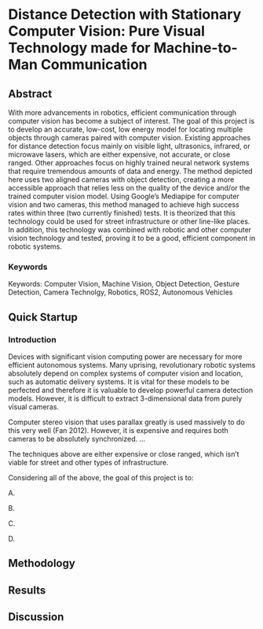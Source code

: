 # Distance Detection with Stationary Computer Vision: Pure Visual Technology made for Machine-to-Man Communication 

## Abstract

With more advancements in robotics, efficient communication through computer vision has become a subject of interest. The goal of this project is to develop an accurate, low-cost, low energy model for locating multiple objects through cameras paired with computer vision. Existing approaches for distance detection focus mainly on visible light, ultrasonics, infrared, or microwave lasers, which are either expensive, not accurate, or close ranged. Other approaches focus on highly trained neural network systems that require tremendous amounts of data and energy. The method depicted here uses two aligned cameras with object detection, creating a more accessible approach that relies less on the quality of the device and/or the trained computer vision model. Using Google’s Mediapipe for computer vision and two cameras, this method managed to achieve high success rates within three (two currently finished) tests. It is theorized that this technology could be used for street infrastructure or other line-like places. In addition, this technology was combined with robotic and other computer vision technology and tested, proving it to be a good, efficient component in robotic systems.  

### Keywords 

Keywords: Computer Vision, Machine Vision, Object Detection, Gesture Detection, Camera Technolgy, Robotics, ROS2, Autonomous Vehicles 

## Quick Startup

### Introduction 

Devices with significant vision computing power are necessary for more efficient autonomous systems. Many uprising, revolutionary robotic systems absolutely depend on complex systems of computer vision and location, such as automatic delivery systems. It is vital for these models to be perfected and therefore it is valuable to develop powerful camera detection models. However, it is difficult to extract 3-dimensional data from purely visual cameras.  

Computer stereo vision that uses parallax greatly is used massively to do this very well (Fan 2012). However, it is expensive and requires both cameras to be absolutely synchronized. … 

The techniques above are either expensive or close ranged, which isn’t viable for street and other types of infrastructure. 

Considering all of the above, the goal of this project is to: 

A.  

B.  

C.  

D.  

## Methodology  

 

## Results 

 

## Discussion 

 